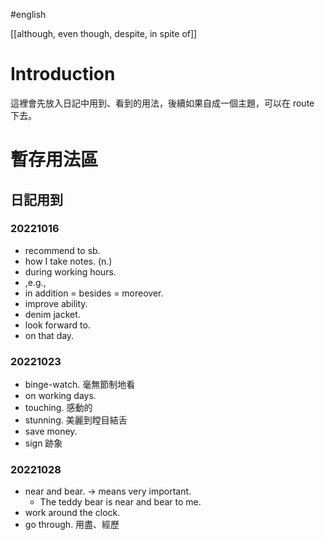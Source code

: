 #english 

[[although, even though, despite, in spite of]]

# Introduction
這裡會先放入日記中用到、看到的用法，後續如果自成一個主題，可以在 route 下去。

# 暫存用法區
## 日記用到
### 20221016
-   recommend to sb.
-   how I take notes. (n.)
-   during working hours.
-   ,e.g.,
-   in addition = besides = moreover.
-   improve ability.
-   denim jacket.
-   look forward to.
-   on that day.

### 20221023
-   binge-watch. 毫無節制地看
-   on working days.
-   touching. 感動的
-   stunning. 美麗到瞠目結舌
-   save money.
-   sign 跡象

### 20221028
- near and bear. → means very important. 
	- The teddy bear is near and bear to me.
- work around the clock.
- go through. 用盡、經歷